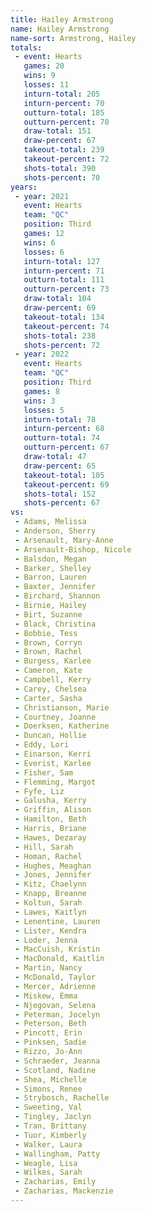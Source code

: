 ```yaml
---
title: Hailey Armstrong
name: Hailey Armstrong
name-sort: Armstrong, Hailey
totals:
 - event: Hearts
   games: 20
   wins: 9
   losses: 11
   inturn-total: 205
   inturn-percent: 70
   outturn-total: 185
   outturn-percent: 70
   draw-total: 151
   draw-percent: 67
   takeout-total: 239
   takeout-percent: 72
   shots-total: 390
   shots-percent: 70
years:
 - year: 2021
   event: Hearts
   team: "QC"
   position: Third
   games: 12
   wins: 6
   losses: 6
   inturn-total: 127
   inturn-percent: 71
   outturn-total: 111
   outturn-percent: 73
   draw-total: 104
   draw-percent: 69
   takeout-total: 134
   takeout-percent: 74
   shots-total: 238
   shots-percent: 72
 - year: 2022
   event: Hearts
   team: "QC"
   position: Third
   games: 8
   wins: 3
   losses: 5
   inturn-total: 78
   inturn-percent: 68
   outturn-total: 74
   outturn-percent: 67
   draw-total: 47
   draw-percent: 65
   takeout-total: 105
   takeout-percent: 69
   shots-total: 152
   shots-percent: 67
vs:
 - Adams, Melissa
 - Anderson, Sherry
 - Arsenault, Mary-Anne
 - Arsenault-Bishop, Nicole
 - Balsdon, Megan
 - Barker, Shelley
 - Barron, Lauren
 - Baxter, Jennifer
 - Birchard, Shannon
 - Birnie, Hailey
 - Birt, Suzanne
 - Black, Christina
 - Bobbie, Tess
 - Brown, Corryn
 - Brown, Rachel
 - Burgess, Karlee
 - Cameron, Kate
 - Campbell, Kerry
 - Carey, Chelsea
 - Carter, Sasha
 - Christianson, Marie
 - Courtney, Joanne
 - Doerksen, Katherine
 - Duncan, Hollie
 - Eddy, Lori
 - Einarson, Kerri
 - Everist, Karlee
 - Fisher, Sam
 - Flemming, Margot
 - Fyfe, Liz
 - Galusha, Kerry
 - Griffin, Alison
 - Hamilton, Beth
 - Harris, Briane
 - Hawes, Dezaray
 - Hill, Sarah
 - Homan, Rachel
 - Hughes, Meaghan
 - Jones, Jennifer
 - Kitz, Chaelynn
 - Knapp, Breanne
 - Koltun, Sarah
 - Lawes, Kaitlyn
 - Lenentine, Lauren
 - Lister, Kendra
 - Loder, Jenna
 - MacCuish, Kristin
 - MacDonald, Kaitlin
 - Martin, Nancy
 - McDonald, Taylor
 - Mercer, Adrienne
 - Miskew, Emma
 - Njegovan, Selena
 - Peterman, Jocelyn
 - Peterson, Beth
 - Pincott, Erin
 - Pinksen, Sadie
 - Rizzo, Jo-Ann
 - Schraeder, Jeanna
 - Scotland, Nadine
 - Shea, Michelle
 - Simons, Renee
 - Strybosch, Rachelle
 - Sweeting, Val
 - Tingley, Jaclyn
 - Tran, Brittany
 - Tuor, Kimberly
 - Walker, Laura
 - Wallingham, Patty
 - Weagle, Lisa
 - Wilkes, Sarah
 - Zacharias, Emily
 - Zacharias, Mackenzie
---
```


